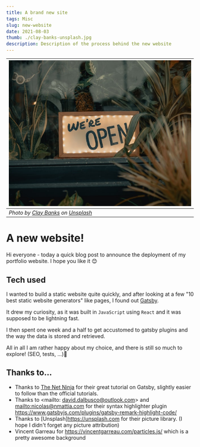 ```yaml
---
title: A brand new site
tags: Misc
slug: new-website
date: 2021-08-03
thumb: ./clay-banks-unsplash.jpg
description: Description of the process behind the new website
---
```


| ![we are open!](./clay-banks-unsplash.jpg)                                                                                                                                                                                                          |
| --------------------------------------------------------------------------------------------------------------------------------------------------------------------------------------------------------------------------------------------------- |
| _Photo by [Clay Banks](https://unsplash.com/@claybanks?utm_source=unsplash&utm_medium=referral&utm_content=creditCopyText) on [Unsplash](https://unsplash.com/s/photos/opening?utm_source=unsplash&utm_medium=referral&utm_content=creditCopyText)_ |

# A new website!

Hi everyone - today a quick blog post to announce the deployment of my portfolio website.
I hope you like it 😊

## Tech used

I wanted to build a static website quite quickly, and after looking at a few "10 best static website generators" like pages, I found out [Gatsby](https://www.gatsbyjs.com).

It drew my curiosity, as it was built in `JavaScript` using `React` and it was supposed to be lightning fast.

I then spent one week and a half to get accustomed to gatsby plugins and the way the data is stored and retrieved.

All in all I am rather happy about my choice, and there is still so much to explore! (SEO, tests, ...)💪

## Thanks to...

- Thanks to [The Net Ninja](https://www.youtube.com/c/TheNetNinja/playlists) for their great tutorial on Gatsby, slightly easier to follow than the official tutorials.
- Thanks to <mailto: david.dalbusco@outlook.com> and <mailto:nicolas@nmattia.com> for their syntax highlighter plugin <https://www.gatsbyjs.com/plugins/gatsby-remark-highlight-code/>
- Thanks to [Unsplash]<https://unsplash.com> for their picture library. (I hope I didn't forget any picture attribution)
- Vincent Garreau for <https://vincentgarreau.com/particles.js/> which is a pretty awesome background
